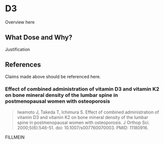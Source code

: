 # D3
Overview here

## What Dose and Why?
Justification

## References
Claims made above should be referenced here.

### Effect of combined administration of vitamin D3 and vitamin K2 on bone mineral density of the lumbar spine in postmenopausal women with osteoporosis
> Iwamoto J, Takeda T, Ichimura S. Effect of combined administration of vitamin D3 and vitamin K2 on bone mineral density of the lumbar spine in postmenopausal women with osteoporosis. J Orthop Sci. 2000;5(6):546-51. doi: 10.1007/s007760070003. PMID: 11180916.

FILLMEIN
